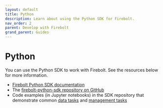 ```yaml
---
layout: default
title: Python
description: Learn about using the Python SDK for Firebolt. 
nav_order: 2
parent: Develop with Firebolt
grand_parent: Guides
---
```


# Python

You can use the Python SDK to work with Firebolt. See the resources below for more information.

* [Firebolt Python SDK documentation](https://python-sdk.docs.firebolt.io/en/latest/)
* The [firebolt-python-sdk repository on GitHub](https://github.com/firebolt-db/firebolt-python-sdk/tree/0.x)
* Code examples (in Jupyter notebooks) in the SDK repository that demonstrate common [data tasks](https://github.com/firebolt-db/firebolt-python-sdk/blob/0.x/examples/dbapi.ipynb) and [management tasks](https://github.com/firebolt-db/firebolt-python-sdk/blob/0.x/examples/management.ipynb)

